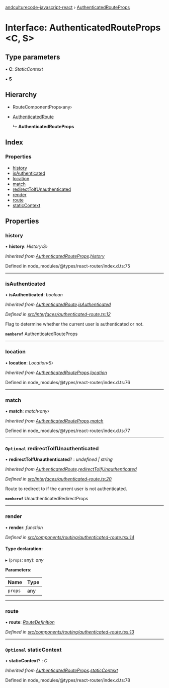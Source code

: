 [andculturecode-javascript-react](../README.md) › [AuthenticatedRouteProps](authenticatedrouteprops.md)

# Interface: AuthenticatedRouteProps <**C, S**>

## Type parameters

▪ **C**: *StaticContext*

▪ **S**

## Hierarchy

* RouteComponentProps‹any›

* [AuthenticatedRoute](authenticatedroute.md)

  ↳ **AuthenticatedRouteProps**

## Index

### Properties

* [history](authenticatedrouteprops.md#history)
* [isAuthenticated](authenticatedrouteprops.md#isauthenticated)
* [location](authenticatedrouteprops.md#location)
* [match](authenticatedrouteprops.md#match)
* [redirectToIfUnauthenticated](authenticatedrouteprops.md#optional-redirecttoifunauthenticated)
* [render](authenticatedrouteprops.md#render)
* [route](authenticatedrouteprops.md#route)
* [staticContext](authenticatedrouteprops.md#optional-staticcontext)

## Properties

###  history

• **history**: *History‹S›*

*Inherited from [AuthenticatedRouteProps](authenticatedrouteprops.md).[history](authenticatedrouteprops.md#history)*

Defined in node_modules/@types/react-router/index.d.ts:75

___

###  isAuthenticated

• **isAuthenticated**: *boolean*

*Inherited from [AuthenticatedRoute](authenticatedroute.md).[isAuthenticated](authenticatedroute.md#isauthenticated)*

*Defined in [src/interfaces/authenticated-route.ts:12](https://github.com/AndcultureCode/AndcultureCode.JavaScript.React/blob/fb2e149/src/interfaces/authenticated-route.ts#L12)*

Flag to determine whether the current user is authenticated or not.

**`memberof`** AuthenticatedRouteProps

___

###  location

• **location**: *Location‹S›*

*Inherited from [AuthenticatedRouteProps](authenticatedrouteprops.md).[location](authenticatedrouteprops.md#location)*

Defined in node_modules/@types/react-router/index.d.ts:76

___

###  match

• **match**: *match‹any›*

*Inherited from [AuthenticatedRouteProps](authenticatedrouteprops.md).[match](authenticatedrouteprops.md#match)*

Defined in node_modules/@types/react-router/index.d.ts:77

___

### `Optional` redirectToIfUnauthenticated

• **redirectToIfUnauthenticated**? : *undefined | string*

*Inherited from [AuthenticatedRoute](authenticatedroute.md).[redirectToIfUnauthenticated](authenticatedroute.md#optional-redirecttoifunauthenticated)*

*Defined in [src/interfaces/authenticated-route.ts:20](https://github.com/AndcultureCode/AndcultureCode.JavaScript.React/blob/fb2e149/src/interfaces/authenticated-route.ts#L20)*

Route to redirect to if the current user is not authenticated.

**`memberof`** UnauthenticatedRedirectProps

___

###  render

• **render**: *function*

*Defined in [src/components/routing/authenticated-route.tsx:14](https://github.com/AndcultureCode/AndcultureCode.JavaScript.React/blob/fb2e149/src/components/routing/authenticated-route.tsx#L14)*

#### Type declaration:

▸ (`props`: any): *any*

**Parameters:**

Name | Type |
------ | ------ |
`props` | any |

___

###  route

• **route**: *[RouteDefinition](routedefinition.md)*

*Defined in [src/components/routing/authenticated-route.tsx:13](https://github.com/AndcultureCode/AndcultureCode.JavaScript.React/blob/fb2e149/src/components/routing/authenticated-route.tsx#L13)*

___

### `Optional` staticContext

• **staticContext**? : *C*

*Inherited from [AuthenticatedRouteProps](authenticatedrouteprops.md).[staticContext](authenticatedrouteprops.md#optional-staticcontext)*

Defined in node_modules/@types/react-router/index.d.ts:78
